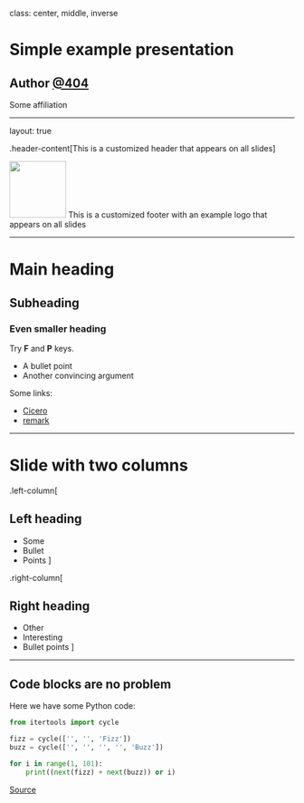 class: center, middle, inverse

# Simple example presentation

## Author [@404](https://twitter.com)

Some affiliation

---

layout: true

.header-content[This is a customized header that appears on all slides]

<div id="footer-content">
  <p>
    <img src="https://mirrors.creativecommons.org/presskit/buttons/88x31/png/by.png" style="width: 100px;"/>
    This is a customized footer with an example logo that appears on all slides
  </p>
</div>

---

# Main heading

## Subheading

### Even smaller heading

Try **F** and **P** keys.

- A bullet point
- Another convincing argument

Some links:

- [Cicero](https://cicero.xyz)
- [remark](https://remarkjs.com)

---

# Slide with two columns

.left-column[
## Left heading

- Some
- Bullet
- Points
]

.right-column[
## Right heading

- Other
- Interesting
- Bullet points
]

---

## Code blocks are no problem

Here we have some Python code:

```python
from itertools import cycle

fizz = cycle(['', '', 'Fizz'])
buzz = cycle(['', '', '', '', 'Buzz'])

for i in range(1, 101):
    print((next(fizz) + next(buzz)) or i)
```

[Source](https://github.com/olemb/nonsense/blob/master/fizzbuzz/itertools_cycle.py)
